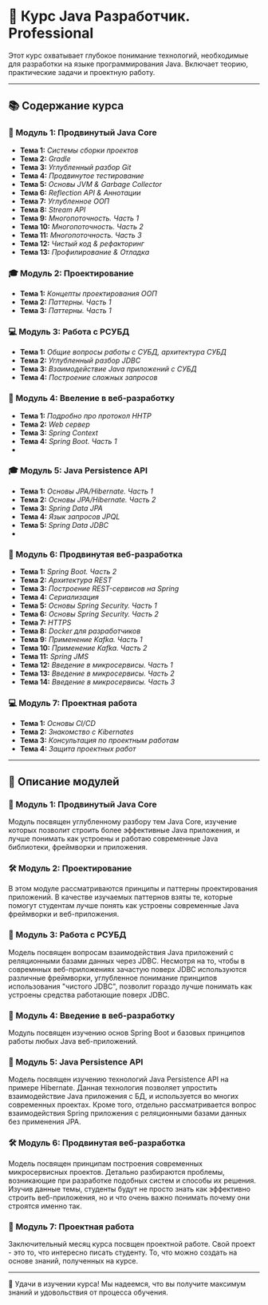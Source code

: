 # 🚀 Курс Java Разработчик. Professional

Этот курс охватывает глубокое понимание технологий, необходимые для разработки на языке программирования Java. Включает теорию, практические задачи и проектную работу.

---

## 📚 Содержание курса

### 📘 Модуль 1: Продвинутый Java Core
- **Тема 1:** *Системы сборки проектов*
- **Тема 2:** *Gradle*
- **Тема 3:** *Углубленный разбор Git*
- **Тема 4:** *Продвинутое тестирование*
- **Тема 5:** *Основы JVM & Garbage Collector*
- **Тема 6:** *Reflection API & Аннотации*
- **Тема 7:** *Углубленное ООП*
- **Тема 8:** *Stream API*
- **Тема 9:** *Многопоточность. Часть 1*
- **Тема 10:** *Многопоточность. Часть 2*
- **Тема 11:** *Многопоточность. Часть 3*
- **Тема 12:** *Чистый код & рефакторинг*
- **Тема 13:** *Профилирование & Отладка*

### 🎓 Модуль 2: Проектирование
- **Тема 1:** *Концепты проектирования ООП*
- **Тема 2:** *Паттерны. Часть 1*
- **Тема 3:** *Паттерны. Часть 1*

### 💻 Модуль 3: Работа с РСУБД
- **Тема 1:** *Общие вопросы работы с СУБД, архитектура СУБД*
- **Тема 2:** *Углубленный разбор JDBC*
- **Тема 3:** *Взаимодействие Java приложений с СУБД*
- **Тема 4:** *Построение сложных запросов*

### 🎯 Модуль 4: Ввеление в веб-разработку
- **Тема 1:** *Подробно про протокол HHTP*
- **Тема 2:** *Web сервер*
- **Тема 3:** *Spring Context*
- **Тема 4:** *Spring Boot. Часть 1*
- 
### 🎓 Модуль 5: Java Persistence API
- **Тема 1:** *Основы JPA/Hibernate. Часть 1*
- **Тема 2:** *Основы JPA/Hibernate. Часть 2*
- **Тема 3:** *Spring Data JPA*
- **Тема 4:** *Язык запросов JPQL*
- **Тема 5:** *Spring Data JDBC*
- 
### 📘 Модуль 6: Продвинутая веб-разработка
- **Тема 1:** *Spring Boot. Часть 2*
- **Тема 2:** *Архитектура REST*
- **Тема 3:** *Построение REST-сервисов на Spring*
- **Тема 4:** *Сериализация*
- **Тема 5:** *Основы Spring Security. Часть 1*
- **Тема 6:** *Основы Spring Security. Часть 2*
- **Тема 7:** *HTTPS*
- **Тема 8:** *Docker для разработчиков*
- **Тема 9:** *Применение Kafka. Часть 1*
- **Тема 10:** *Применение Kafka. Часть 2*
- **Тема 11:** *Spring JMS*
- **Тема 12:** *Введение в микросервисы. Часть 1*
- **Тема 13:** *Введение в микросервисы. Часть 2*
- **Тема 14:** *Введение в микросервисы. Часть 3*

### 💻 Модуль 7: Проектная работа
- **Тема 1:** *Основы CI/CD*
- **Тема 2:** *Знакомство с Kibernates*
- **Тема 3:** *Консультация по проектным работам*
- **Тема 4:** *Защита проектных работ*


---

## 📖 Описание модулей

### 📝 Модуль 1: Продвинутый Java Core
Модуль посвящен углубленному разбору тем Java Core, изучение которых позволит строить более эффективные Java приложения, и лучше понимать как устроены и работаю современные Java библиотеки, фреймворки и приложения. 

### 🛠️ Модуль 2: Проектирование
В этом модуле рассматриваются принципы и паттерны проектирования приложений. В качестве изучаемых паттернов взяты те, которые помогут студентам лучше понять как устроены современные Java фреймворки и веб-приложения.

### 🔧 Модуль 3: Работа с РСУБД
Модель посвящен вопросам взаимодействия Java приложений с реляционными базами данных через JDBC. Несмотря на то, чтобы в совремнных веб-приложениях зачастую поверх JDBC используются различные фреймворки, углубленное понимание принципов использования "чистого JDBC", позволит гораздо лучше понимать как устроены средства работающие поверх JDBC.

### 🏁 Модуль 4: Введение в веб-разработку
Модуль посвящен изучению основ Spring Boot и базовых принципов работы любых Java веб-приложений.

### 📝 Модуль 5: Java Persistence API
Модель посвящен изучению технологий Java Persistence API на примере Hibernate. Данная технология позволяет упростить взаимодействие Java приложения с БД, и используется во многих современных проектах. Кроме того, отдельно рассматривается вопрос взаимодействия Spring приложения с реляционными базами данных без применения JPA.

### 🛠️ Модуль 6: Продвинутая веб-разработка
Модель посвящен принципам построения современных микросервисных проектов. Детально разбираются проблемы, возникающие при разработке подобных систем и способы их решения. Изучив данные темы, студенты будут не просто знать как эффективно строить веб-приложения, но и что очень важно понимать почему они строятся именно так.

### 🏁 Модуль 7: Проектная работа
Заключительный месяц курса посвщен проектной работе. Свой проект - это то, что интересно писать студенту. То, что можно создать на основе знаний, полученных на курсе.

---

🎉 Удачи в изучении курса! Мы надеемся, что вы получите максимум знаний и удовольствия от процесса обучения.
